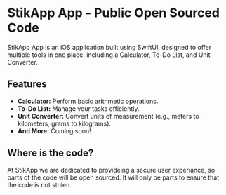 # StikApp App - Public Open Sourced Code

StikApp App is an iOS application built using SwiftUI, designed to offer multiple tools in one place, including a Calculator, To-Do List, and Unit Converter.

## Features

- **Calculator:** Perform basic arithmetic operations.
- **To-Do List:** Manage your tasks efficiently.
- **Unit Converter:** Convert units of measurement (e.g., meters to kilometers, grams to kilograms).
- **And More:** Coming soon!

## Where is the code?

At StikApp we are dedicated to provideing a secure user experiance, so parts of the code will be open sourced. It will only be parts to ensure that the code is not stolen.
